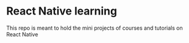 # React Native learning

This repo is meant to hold the mini projects of courses and tutorials on React Native
